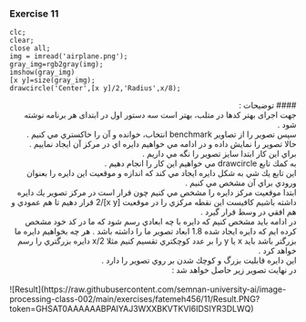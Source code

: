 ### Exercise 11
```
clc;
clear;
close all;
img = imread('airplane.png');
gray_img=rgb2gray(img); 
imshow(gray_img)
[x y]=size(gray_img);
drawcircle('Center',[x y]/2,'Radius',x/8);
```
<div dir="rtl">
#### توضیحات :
<br/>
جهت اجرای بهتر کدها در متلب، بهتر است سه دستور اول در ابتدای هر برنامه نوشته شود . 
<br/>
سپس تصوير را از تصاوير benchmark انتخاب، خوانده و آن را خاكستري مي كنيم .
<br/>
حالا تصوير را نمايش داده و در ادامه مي خواهيم دايره اي در مركز آن ايجاد نماييم .
<br/>
براي اين كار ابتدا سايز تصوير را نگه مي داريم .
<br/>
به كمك تابع drawcircle مي خواهيم اين كار را انجام دهيم .
<br/>
اين تابع يك شي به شكل دايره ايجاد مي كند كه اندازه و موقعيت اين دايره را بعنوان ورودي براي آن مشخص مي كنيم .
<br/>
ابتدا موقعيت مركز دايره را مشخص مي كنيم چون قرار است در مركز تصوير يك دايره داشته باشيم كافيست اين نقطه مركزي را 
در موقعيت [x y]/2 قرار دهيم تا هم عمودي و هم افقي در وسط قرار گيرد .
<br/>
در ادامه بايد مشخص كنيم كه دايره با چه ابعادي رسم شود كه ما در كد خود 
 مشخص كرده ايم كه دايره ايجاد شده 1.8 ابعاد تصوير ما را داشته باشد . هر چه 
بخواهيم دايره ما بزرگتر باشد بايد x يا y را بر عدد كوچكتري تقسيم كنيم مثلا x/2 دايره بزرگتري را رسم خواهد كرد .
<br/>
اين دايره قابليت بزرگ و كوچك شدن بر روي تصوير را دارد .
<br/>
در نهايت تصوير زير حاصل خواهد شد :  
</div>
<br/>
![Result](https://raw.githubusercontent.com/semnan-university-ai/image-processing-class-002/main/exercises/fatemeh456/11/Result.PNG?token=GHSAT0AAAAAABPAIYAJ3WXXBKVTKVI6IDSIYR3DLWQ)

